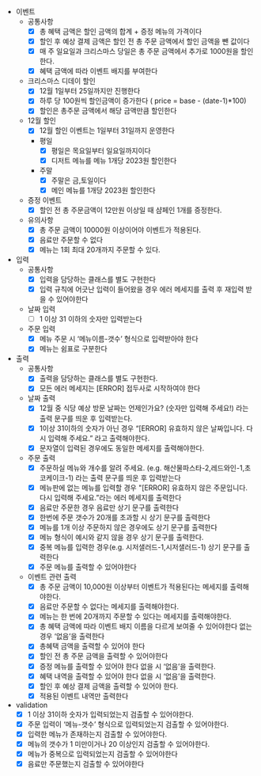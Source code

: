 - 이벤트 
  - 공통사항
      - [X] 총 혜택 금액은 할인 금액의 합계 + 증정 메뉴의 가격이다
      - [X] 할인 후 예상 결제 금액은 할인 전 총 주문 금액에서 할인 금액을 뺀 값이다
      - [X] 매 주 일요일과 크리스마스 당일은 총 주문 금액에서 추가로 1000원을 할인한다.
      - [X] 혜택 금액에 따라 이벤트 배지를 부여한다
  - 크리스마스 디데이 할인
      - [X] 12월 1일부터 25일까지만 진행한다
      - [X] 하루 당 100원씩 할인금액이 증가한다 ( price = base - (date-1)*100)
      - [X] 할인은 총주문 금액에서 해당 금액만큼 할인한다
  - 12월 할인
      - [X] 12월 할인 이벤트는 1일부터 31일까지 운영한다
      - 평일
          - [X] 평일은 목요일부터 일요일까지이다
          - [X] 디저트 메뉴를 메뉴 1개당 2023원 할인한다
      - 주말
          - [X] 주말은 금,토일이다
          - [X] 메인 메뉴를 1개당 2023원 할인한다
  - 증정 이벤트
      - [X] 할인 전 총 주문금액이 12만원 이상일 때 샴페인 1개를 증정한다.
  - 유의사항
      - [X] 총 주문 금액이 10000원 이상이어야 이벤트가 적용된다.
      - [X] 음료만 주문할 수 없다
      - [X] 메뉴는 1회 최대 20개까지 주문할 수 있다.
    
- 입력
    - 공통사항
        - [X] 입력을 담당하는 클래스를 별도 구현한다
        - [X] 입력 규칙에 어긋난 입력이 들어왔을 경우 에러 메세지를 출력 후 재입력 받을 수 있어야한다
    - 날짜 입력
        - [ ] 1 이상 31 이하의 숫자만 입력받는다
    - 주문 입력
        - [X] 메뉴 주문 시 ‘메뉴이름-갯수’ 형식으로 입력받아야 한다
        - [X] 메뉴는 쉼표로 구분한다
      
- 출력
    - 공통사항
        - [X] 출력을 담당하는 클래스를 별도 구현한다.
        - [X] 모든 에러 메세지는 [ERROR] 접두사로 시작하여야 한다

    - 날짜 출력
        - [X] 12월 중 식당 예상 방문 날짜는 언제인가요? (숫자만 입력해 주세요!) 라는 출력 문구를 띄운 후 입력받는다.
        - [X] 1이상 31이하의 숫자가 아닌 경우 “[ERROR] 유효하지 않은 날짜입니다. 다시 입력해 주세요.” 라고 출력해야한다.
        - [X] 문자열이 입력된 경우에도 동일한 메세지를 출력해야한다.
    - 주문 출력
        - [X] 주문하실 메뉴와 개수를 알려 주세요. (e.g. 해산물파스타-2,레드와인-1,초코케이크-1) 라는 출력 문구를 띄운 후 입력받는다
        - [X] 메뉴판에 없는 메뉴를 입력할 경우 "[ERROR] 유효하지 않은 주문입니다. 다시 입력해 주세요.”라는 에러 메세지를 출력한다
        - [X] 음료만 주문한 경우 음료만 상기 문구를 출력한다
        - [X] 한번에 주문 갯수가 20개를 초과할 시 상기 문구를 출력한다
        - [X] 메뉴를 1개 이상 주문하지 않은 경우에도 상기 문구를 출력한다
        - [X] 메뉴 형식이 예시와 같지 않을 경우 상기 문구를 출력한다.
        - [X] 중복 메뉴를 입력한 경우(e.g. 시저샐러드-1,시저샐러드-1) 상기 문구를 출력한다
        - [X] 주문 메뉴를 출력할 수 있어야한다
    - 이벤트 관련 출력
        - [X] 총 주문 금액이 10,000원 이상부터 이벤트가 적용된다는 메세지를 출력해야한다.
        - [X] 음료만 주문할 수 없다는 메세지를 출력해야한다.
        - [X] 메뉴는 한 번에 20개까지 주문할 수 있다는 메세지를 출력해야한다.
        - [X] 총 혜택 금액에 따라 이벤트 배지 이름을 다르게 보여줄 수 있어야한다 없는 경우 ‘없음’을 출력한다
        - [X] 총혜택 금액을 출력할 수 있어야 한다
        - [X] 할인 전 총 주문 금액을 출력할 수 있어야한다
        - [X] 증정 메뉴를 출력할 수 있어야 한다 없을 시 ‘없음’을 출력한다.
        - [X] 혜택 내역을 출력할 수 있어야 한다 없을 시 ‘없음’을 출력한다.
        - [X] 할인 후 예상 결제 금액을 출력할 수 있어야 한다.
        - [X] 적용된 이벤트 내역만 출력한다
      
- validation
    - [X] 1 이상 31이하 숫자가 입력되었는지 검출할 수 있어야한다.
    - [X] 주문 입력이 ‘메뉴-갯수’ 형식으로 입력되었는지 검출할 수 있어야한다.
    - [X] 입력한 메뉴가 존재하는지 검출할 수 있어야한다.
    - [X] 메뉴의 갯수가 1 미만이거나 20 이상인지 검출할 수 있어야한다.
    - [X] 메뉴가 중복으로 입력되었는지 검출할 수 있어야한다
    - [X] 음료만 주문했는지 검출할 수 있어야한다